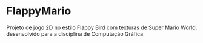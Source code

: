# FlappyMario
 Projeto de jogo 2D no estilo Flappy Bird com texturas de Super Mario World, desenvolvido para a disciplina de Computação Gráfica.
